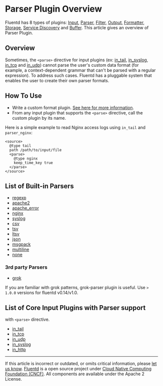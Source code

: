 # Parser Plugin Overview

Fluentd has 8 types of plugins: [Input](/plugins/input/README.md),
[Parser](/plugins/parser/README.md), [Filter](/plugins/filter/README.md),
[Output](/plugins/output/README.md),
[Formatter](/plugins/formatter/README.md),
[Storage](/plugins/storage/README.md),
[Service Discovery](/plugins/service_discovery/README.md) and [Buffer](/plugins/buffer/README.md).
This article gives an overview of Parser Plugin.


## Overview

Sometimes, the `<parse>` directive for input plugins (ex:
[in\_tail](/plugins/input/tail.md), [in\_syslog](/plugins/input/syslog.md), [in\_tcp](/plugins/input/tcp.md) and
[in\_udp](/plugins/input/udp.md)) cannot parse the user's custom data format (for
example, a context-dependent grammar that can't be parsed with a regular
expression). To address such cases. Fluentd has a pluggable system that
enables the user to create their own parser formats.


## How To Use

-   Write a custom format plugin. [See here for more information](/developer/plugin-development.md/#parser-plugins).
-   From any input plugin that supports the `<parse>` directive, call
    the custom plugin by its name.

Here is a simple example to read Nginx access logs using `in_tail` and
`parser_nginx`:

```
<source>
  @type tail
  path /path/to/input/file
  <parse>
    @type nginx
    keep_time_key true
  </parse>
</source>
```


## List of Built-in Parsers

-   [regexp](/plugins/parser/regexp.md)
-   [apache2](/plugins/parser/apache2.md)
-   [apache\_error](/plugins/parser/apache_error.md)
-   [nginx](/plugins/parser/nginx.md)
-   [syslog](/plugins/parser/syslog.md)
-   [csv](/plugins/parser/csv.md)
-   [tsv](/plugins/parser/tsv.md)
-   [ltsv](/plugins/parser/ltsv.md)
-   [json](/plugins/parser/json.md)
-   [msgpack](/plugins/parser/msgpack.md)
-   [multiline](/plugins/parser/multiline.md)
-   [none](/plugins/parser/none.md)


### 3rd party Parsers

-   [grok](https://github.com/fluent/fluent-plugin-grok-parser)

If you are familiar with grok patterns, grok-parser plugin is useful.
Use `> 1.0.0` versions for fluentd v0.14/v1.0.


## List of Core Input Plugins with Parser support

with `<parse>` directive.

-   [in\_tail](/plugins/input/tail.md)
-   [in\_tcp](/plugins/input/tcp.md)
-   [in\_udp](/plugins/input/udp.md)
-   [in\_syslog](/plugins/input/syslog.md)
-   [in\_http](/plugins/input/http.md)


------------------------------------------------------------------------

If this article is incorrect or outdated, or omits critical information, please [let us know](https://github.com/fluent/fluentd-docs-gitbook/issues?state=open).
[Fluentd](http://www.fluentd.org/) is a open source project under [Cloud Native Computing Foundation (CNCF)](https://cncf.io/). All components are available under the Apache 2 License.
